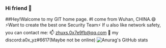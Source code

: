 ### Hi friend 👋
##Hey!Walcome to my GIT home page.
#I come from Wuhan, CHINA.😄
⚡Want to create the best one Security Team⚡
If u also like network safety, you can contact me:
📫 zhuxs.0x7e9fb@qq.com
🌱  my discord:a0x_yz#6617(Maybe not be online)
![Anurag's GitHub stats](https://github-readme-stats.vercel.app/api?username=518651&show_icons=true&theme=algolia&locale=cn)
<!--
**518651/518651** is a ✨ _special_ ✨ repository because its `README.md` (this file) appears on your GitHub profile.

Here are some ideas to get you started:

- 🔭 I’m currently working on ...
- 🌱 I’m currently learning ...
- 👯 I’m looking to collaborate on ...
- 🤔 I’m looking for help with ...
- 💬 Ask me about ...
- 📫 How to reach me: ...
- 😄 Pronouns: ...
- ⚡ Fun fact: ...
-->
